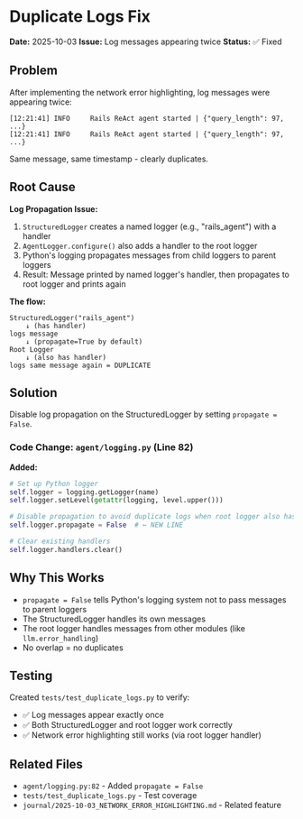 # Duplicate Logs Fix

**Date:** 2025-10-03
**Issue:** Log messages appearing twice
**Status:** ✅ Fixed

## Problem

After implementing the network error highlighting, log messages were appearing twice:

```
[12:21:41] INFO     Rails ReAct agent started | {"query_length": 97, ...}
[12:21:41] INFO     Rails ReAct agent started | {"query_length": 97, ...}
```

Same message, same timestamp - clearly duplicates.

## Root Cause

**Log Propagation Issue:**

1. `StructuredLogger` creates a named logger (e.g., "rails_agent") with a handler
2. `AgentLogger.configure()` also adds a handler to the root logger
3. Python's logging propagates messages from child loggers to parent loggers
4. Result: Message printed by named logger's handler, then propagates to root logger and prints again

**The flow:**
```
StructuredLogger("rails_agent")
    ↓ (has handler)
logs message
    ↓ (propagate=True by default)
Root Logger
    ↓ (also has handler)
logs same message again = DUPLICATE
```

## Solution

Disable log propagation on the StructuredLogger by setting `propagate = False`.

### Code Change: `agent/logging.py` (Line 82)

**Added:**
```python
# Set up Python logger
self.logger = logging.getLogger(name)
self.logger.setLevel(getattr(logging, level.upper()))

# Disable propagation to avoid duplicate logs when root logger also has handlers
self.logger.propagate = False  # ← NEW LINE

# Clear existing handlers
self.logger.handlers.clear()
```

## Why This Works

- `propagate = False` tells Python's logging system not to pass messages to parent loggers
- The StructuredLogger handles its own messages
- The root logger handles messages from other modules (like `llm.error_handling`)
- No overlap = no duplicates

## Testing

Created `tests/test_duplicate_logs.py` to verify:
- ✅ Log messages appear exactly once
- ✅ Both StructuredLogger and root logger work correctly
- ✅ Network error highlighting still works (via root logger handler)

## Related Files

- `agent/logging.py:82` - Added `propagate = False`
- `tests/test_duplicate_logs.py` - Test coverage
- `journal/2025-10-03_NETWORK_ERROR_HIGHLIGHTING.md` - Related feature
